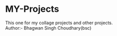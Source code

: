 # MY-Projects
This one for my collage projects and other projects.
<br>
 Author:- Bhagwan Singh Choudhary(bsc)
